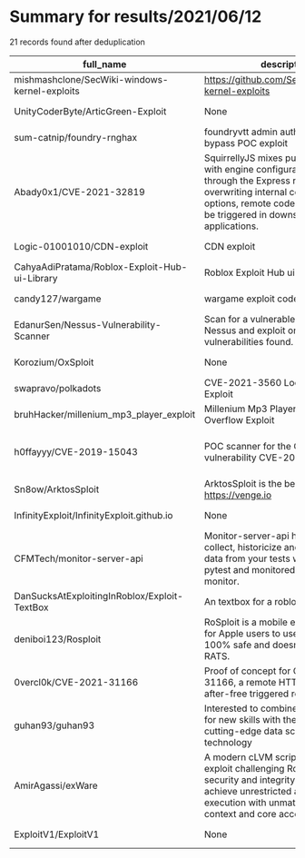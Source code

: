 
# Summary for results/2021/06/12
    
21 records found after deduplication

| full_name | description | html_url | matched_list | matched_count | pushed_at | size | stargazers_count | language | forks_count |
|-----------------------------------------------|---------------------------------------------------------------------------------------------------------------------------------------------------------------------------------------------------------------------------|------------------------------------------------------------------|-------------------------------------------|-----------------|---------------------------|--------|--------------------|------------|---------------|
| mishmashclone/SecWiki-windows-kernel-exploits | https://github.com/SecWiki/windows-kernel-exploits | https://github.com/mishmashclone/SecWiki-windows-kernel-exploits | ['exploit'] | 1 | 2021-06-12 22:05:22+00:00 | 244377 | 2 | C | 4 |
| UnityCoderByte/ArticGreen-Exploit | None | https://github.com/UnityCoderByte/ArticGreen-Exploit | ['exploit'] | 1 | 2021-06-12 13:07:39+00:00 | 45988 | 0 | Python | 0 |
| sum-catnip/foundry-rnghax | foundryvtt admin authentication bypass POC exploit | https://github.com/sum-catnip/foundry-rnghax | ['exploit'] | 1 | 2021-06-12 19:00:26+00:00 | 5 | 1 | Python | 0 |
| Abady0x1/CVE-2021-32819 | SquirrellyJS mixes pure template data with engine configuration options through the Express render API. By overwriting internal configuration options, remote code execution may be triggered in downstream applications. | https://github.com/Abady0x1/CVE-2021-32819 | ['cve-2', 'remote code execution'] | 2 | 2021-06-12 17:17:41+00:00 | 55 | 4 | Python | 0 |
| Logic-01001010/CDN-exploit | CDN exploit | https://github.com/Logic-01001010/CDN-exploit | ['exploit'] | 1 | 2021-06-12 16:42:09+00:00 | 2 | 0 | HTML | 0 |
| CahyaAdiPratama/Roblox-Exploit-Hub-ui-Library | Roblox Exploit Hub ui Library | https://github.com/CahyaAdiPratama/Roblox-Exploit-Hub-ui-Library | ['exploit'] | 1 | 2021-06-12 12:02:49+00:00 | 2 | 0 | | 0 |
| candy127/wargame | wargame exploit code | https://github.com/candy127/wargame | ['exploit'] | 1 | 2021-06-12 04:14:13+00:00 | 965 | 0 | Python | 0 |
| EdanurSen/Nessus-Vulnerability-Scanner | Scan for a vulnerable device using Nessus and exploit one of the vulnerabilities found. | https://github.com/EdanurSen/Nessus-Vulnerability-Scanner | ['exploit'] | 1 | 2021-06-12 11:15:32+00:00 | 4165 | 0 | | 0 |
| Korozium/OxSploit | None | https://github.com/Korozium/OxSploit | ['sploit'] | 1 | 2021-06-12 09:04:14+00:00 | 2 | 0 | | 0 |
| swapravo/polkadots | CVE-2021-3560 Local PrivEsc Exploit | https://github.com/swapravo/polkadots | ['cve poc', 'exploit'] | 2 | 2021-06-12 17:48:38+00:00 | 10 | 73 | Shell | 11 |
| bruhHacker/millenium_mp3_player_exploit | Millenium Mp3 Player Local Buffer Overflow Exploit | https://github.com/bruhHacker/millenium_mp3_player_exploit | ['exploit'] | 1 | 2021-06-12 14:54:05+00:00 | 17 | 0 | Python | 0 |
| h0ffayyy/CVE-2019-15043 | POC scanner for the Grafana vulnerability CVE-2019-15043 | https://github.com/h0ffayyy/CVE-2019-15043 | ['cve poc', 'cve-2', 'vulnerability poc'] | 3 | 2021-06-12 15:07:59+00:00 | 4 | 5 | Python | 2 |
| Sn8ow/ArktosSploit | ArktosSploit is the best hack for https://venge.io | https://github.com/Sn8ow/ArktosSploit | ['sploit'] | 1 | 2021-06-12 14:43:28+00:00 | 515 | 0 | JavaScript | 0 |
| InfinityExploit/InfinityExploit.github.io | None | https://github.com/InfinityExploit/InfinityExploit.github.io | ['exploit'] | 1 | 2021-06-12 09:51:31+00:00 | 220 | 0 | HTML | 0 |
| CFMTech/monitor-server-api | Monitor-server-api helps you to collect, historicize and exploit the data from your tests written with pytest and monitored with pytest-monitor. | https://github.com/CFMTech/monitor-server-api | ['exploit'] | 1 | 2021-06-12 08:16:44+00:00 | 146 | 3 | Python | 0 |
| DanSucksAtExploitingInRoblox/Exploit-TextBox | An textbox for a roblox exploit. | https://github.com/DanSucksAtExploitingInRoblox/Exploit-TextBox | ['exploit'] | 1 | 2021-06-12 21:38:18+00:00 | 1558 | 0 | HTML | 0 |
| deniboi123/Rosploit | RoSploit is a mobile exploit, designed for Apple users to use. RoSploit is 100% safe and doesn't have any RATS. | https://github.com/deniboi123/Rosploit | ['exploit'] | 1 | 2021-06-12 16:54:12+00:00 | 9 | 0 | | 0 |
| 0vercl0k/CVE-2021-31166 | Proof of concept for CVE-2021-31166, a remote HTTP.sys use-after-free triggered remotely. | https://github.com/0vercl0k/CVE-2021-31166 | ['cve-2'] | 1 | 2021-06-12 08:27:09+00:00 | 455 | 761 | Python | 125 |
| guhan93/guhan93 | Interested to combine tireless hunger for new skills with the desire to exploit cutting-edge data science technology | https://github.com/guhan93/guhan93 | ['exploit'] | 1 | 2021-06-12 16:11:53+00:00 | 28 | 1 | | 1 |
| AmirAgassi/exWare | A modern cLVM script execution exploit challenging Roblox's new security and integrity checks, to achieve unrestricted arbitrary script execution with unmatched levels of context and core access. Heavy WIP. | https://github.com/AmirAgassi/exWare | ['exploit'] | 1 | 2021-06-12 17:25:48+00:00 | 55162 | 1 | C++ | 1 |
| ExploitV1/ExploitV1 | None | https://github.com/ExploitV1/ExploitV1 | ['exploit'] | 1 | 2021-06-12 20:16:02+00:00 | 1 | 0 | | 0 |
